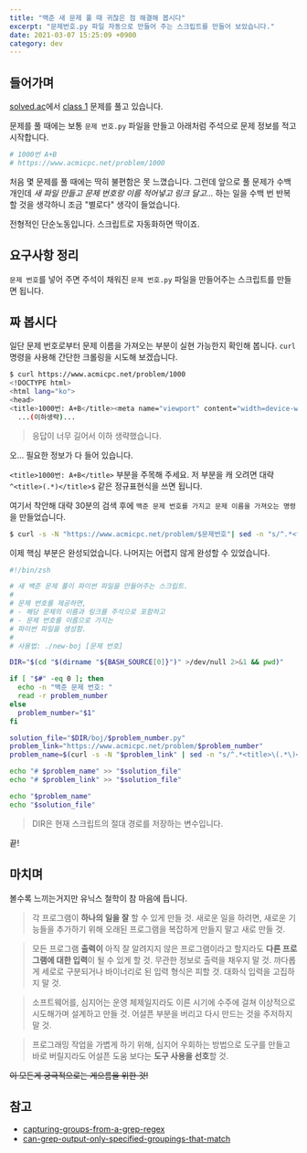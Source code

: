 ```yaml
---
title: "백준 새 문제 풀 때 귀찮은 점 해결해 봅시다"
excerpt: "문제번호.py 파일 자동으로 만들어 주는 스크립트를 만들어 보았습니다."
date: 2021-03-07 15:25:09 +0900
category: dev
---
```


## 들어가며

[solved.ac](https://solved.ac)에서 [class 1](https://solved.ac/class/1) 문제를 풀고 있습니다.

문제를 풀 때에는 보통 `문제 번호.py` 파일을 만들고 아래처럼 주석으로 문제 정보를 적고 시작합니다.

~~~python
# 1000번 A+B
# https://www.acmicpc.net/problem/1000
~~~

처음 몇 문제를 풀 때에는 딱히 불편함은 못 느꼈습니다. 그런데 앞으로 풀 문제가 수백 개인데 *새 파일 만들고 문제 번호랑 이름 적어넣고 링크 달고...* 하는 일을 수백 번 반복할 것을 생각하니 조금 "별로다" 생각이 들었습니다.

전형적인 단순노동입니다. 스크립트로 자동화하면 딱이죠.

## 요구사항 정리

`문제 번호`를 넣어 주면 주석이 채워진 `문제 번호.py` 파일을 만들어주는 스크립트를 만들면 됩니다.

## 짜 봅시다

일단 문제 번호로부터 문제 이름을 가져오는 부분이 실현 가능한지 확인해 봅니다. `curl` 명령을 사용해 간단한 크롤링을 시도해 보겠습니다.

~~~bash
$ curl https://www.acmicpc.net/problem/1000
<!DOCTYPE html>
<html lang="ko">
<head>
<title>1000번: A+B</title><meta name="viewport" content="width=device-width, initial-scale=1.0"><meta charset="utf-8"><meta name="author" content="스타트링크 (Startlink)"><meta name="keywords" content="ACM-ICPC, ICPC, 프로그래밍, 온라인 저지, 정보올림피아드, 코딩, 알고리즘, 대회, 올림피아드, 자료구조"><meta http-equiv="X-UA-Compatible" content="IE=edge">
  ...(이하생략)...
~~~

> 응답이 너무 길어서 이하 생략했습니다.

오... 필요한 정보가 다 들어 있습니다.

`<title>1000번: A+B</title>` 부분을 주목해 주세요. 저 부분을 캐 오려면 대략 `^<title>(.*)</title>$` 같은 정규표현식을 쓰면 됩니다.

여기서 착안해 대략 30분의 검색 후에 `백준 문제 번호를 가지고 문제 이름을 가져오는 명령`을 만들었습니다.

~~~bash
$ curl -s -N "https://www.acmicpc.net/problem/$문제번호"| sed -n "s/^.*<title>\(.*\)<\/title>.*$/\1/p"
~~~

이제 핵심 부분은 완성되었습니다. 나머지는 어렵지 않게 완성할 수 있었습니다.

~~~bash
#!/bin/zsh

# 새 백준 문제 풀이 파이썬 파일을 만들어주는 스크립트.
#
# 문제 번호를 제공하면,
# - 해당 문제의 이름과 링크를 주석으로 포함하고
# - 문제 번호를 이름으로 가지는
# 파이썬 파일을 생성함.
#
# 사용법: ./new-boj [문제 번호]

DIR="$(cd "$(dirname "${BASH_SOURCE[0]}")" >/dev/null 2>&1 && pwd)"

if [ "$#" -eq 0 ]; then
  echo -n "백준 문제 번호: "
  read -r problem_number
else
  problem_number="$1"
fi

solution_file="$DIR/boj/$problem_number.py"
problem_link="https://www.acmicpc.net/problem/$problem_number"
problem_name=$(curl -s -N "$problem_link" | sed -n "s/^.*<title>\(.*\)<\/title>.*$/\1/p")

echo "# $problem_name" >> "$solution_file"
echo "# $problem_link" >> "$solution_file"

echo "$problem_name"
echo "$solution_file"
~~~

> DIR은 현재 스크립트의 절대 경로를 저장하는 변수입니다.

끝!

## 마치며

볼수록 느끼는거지만 유닉스 철학이 참 마음에 듭니다.

> 각 프로그램이 **하나의 일을 잘** 할 수 있게 만들 것. 새로운 일을 하려면, 새로운 기능들을 추가하기 위해 오래된 프로그램을 복잡하게 만들지 말고 새로 만들 것.

> 모든 프로그램 **출력이** 아직 잘 알려지지 않은 프로그램이라고 할지라도 **다른 프로그램에 대한 입력**이 될 수 있게 할 것. 무관한 정보로 출력을 채우지 말 것. 까다롭게 세로로 구분되거나 바이너리로 된 입력 형식은 피할 것. 대화식 입력을 고집하지 말 것.

> 소프트웨어를, 심지어는 운영 체제일지라도 이른 시기에 수주에 걸쳐 이상적으로 시도해가며 설계하고 만들 것. 어설픈 부분을 버리고 다시 만드는 것을 주저하지 말 것.

> 프로그래밍 작업을 가볍게 하기 위해, 심지어 우회하는 방법으로 도구를 만들고 바로 버릴지라도 어설픈 도움 보다는 **도구 사용을 선호**할 것.

~~이 모든게 궁극적으로는 게으름을 위한 것!~~

## 참고

- [capturing-groups-from-a-grep-regex](https://stackoverflow.com/questions/1891797/capturing-groups-from-a-grep-regex)
- [can-grep-output-only-specified-groupings-that-match](https://unix.stackexchange.com/questions/13466/can-grep-output-only-specified-groupings-that-match)
